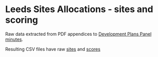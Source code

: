 # Leeds Sites Allocations - sites and scoring

Raw data extracted from PDF appendices to
[Development Plans Panel minutes](http://democracy.leeds.gov.uk/mgAi.aspx?ID=52352#mgDocuments).

Resulting CSV files have raw [sites](data/sites.csv) and [scores](data/scores.csv)


